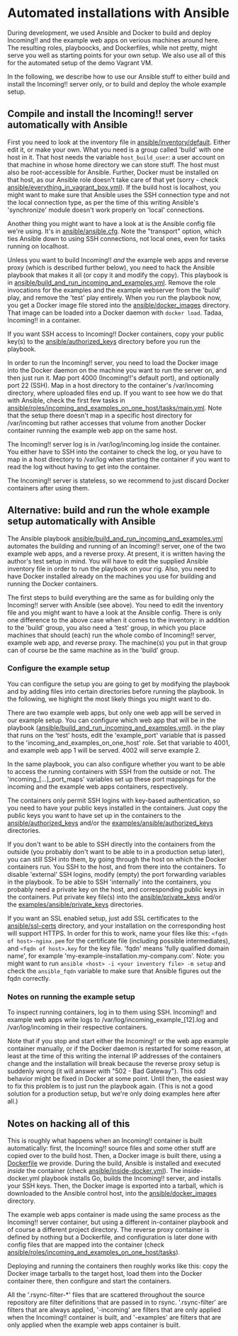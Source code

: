 Automated installations with Ansible
====================================

During development, we used Ansible and Docker to build and deploy Incoming!! and the example web apps on verious machines around here. The resulting roles, playboocks, and Dockerfiles, while not pretty, might serve you well as starting points for your own setup. We also use all of this for the automated setup of the demo Vagrant VM.

In the following, we describe how to use our Ansible stuff to either build and install the Incoming!! server only, or to build and deploy the whole example setup.


Compile and install the Incoming!! server automatically with Ansible
--------------------------------------------------------------------

First you need to look at the inventory file in [ansible/inventory/default](../ansible/inventory/default). Either edit it, or make your own. What you need is a group called 'build' with one host in it. That host needs the variable `host_build_user`: a user account on that machine in whose home directory we can store stuff. The host must also be root-accessible for Ansible. Further, Docker must be installed on that host, as our Ansible role doesn't take care of that yet (sorry - check [ansible/everything\_in\_vagrant\_box.yml](ansible/everything_in_vagrant_box.yml)). If the build host is localhost, you might want to make sure that Ansible uses the SSH connection type and not the local connection type, as per the time of this writing Ansible's 'synchronize' module doesn't work properly on 'local' connections.

Another thing you might want to have a look at is the Ansible config file we're using. It's in [ansible/ansible.cfg](../ansible/ansible.cfg). Note the "transport" option, which ties Ansible down to using SSH connections, not local ones, even for tasks running on localhost.

Unless you want to build Incoming!! *and* the example web apps and reverse proxy (which is described further below), you need to hack the Ansible playbook that makes it all (or copy it and modify the copy). This playbook is in [ansible/build\_and\_run\_incoming\_and\_examples.yml](../ansible/build_and_run_incoming_and_examples.yml). Remove the role invocations for the examples and the example webserver from the 'build' play, and remove the 'test' play entirely. When you run the playbook now, you get a Docker image file stored into the [ansible/docker\_images](../ansible/docker_images) directory. That image can be loaded into a Docker daemon with `docker load`. Tadaa, Incoming!! in a container.

If you want SSH access to Incoming!! Docker containers, copy your public key(s) to the [ansible/authorized\_keys](../ansible/authorized_keys) directory before you run the playbook.

In order to run the Incoming!! server, you need to load the Docker image into the Docker daemon on the machine you want to run the server on, and then just run it. Map port 4000 (Incoming!!'s default port), and optionally port 22 (SSH). Map in a host directory to the container's /var/incoming directory, where uploaded files end up. If you want to see how we do that with Ansible, check the first few tasks in [ansible/roles/incoming\_and\_examples\_on\_one\_host/tasks/main.yml](../ansible/roles/incoming_and_examples_on_one_host/tasks/main.yml). Note that the setup there doesn't map in a specific host directory for /var/incoming but rather accesses that volume from another Docker container running the example web app on the same host.

The Incoming!! server log is in /var/log/incoming.log inside the container. You either have to SSH into the container to check the log, or you have to map in a host directory to /var/log when starting the container if you want to read the log without having to get into the container.

The Incoming!! server is stateless, so we recommend to just discard Docker containers after using them.


Alternative: build and run the whole example setup automatically with Ansible
-----------------------------------------------------------------------------

The Ansible playbook [ansible/build\_and\_run\_incoming\_and\_examples.yml](../ansible/build_and_run_incoming_and_examples.yml) automates the building and running of an Incoming!! server, one of the two example web apps, and a reverse proxy. At present, it is written having the author's test setup in mind. You will have to edit the supplied Ansible inventory file in order to run the playbook on your rig. Also, you need to have Docker installed already on the machines you use for building and running the Docker containers.

The first steps to build everything are the same as for building only the Incoming!! server with Ansible (see above). You need to edit the inventory file and you might want to have a look at the Ansible config. There is only one difference to the above case when it comes to the inventory: in addition to the 'build' group, you also need a 'test' group, in which you place machines that should (each) run the whole combo of Incoming!! server, example web app, and reverse proxy. The machine(s) you put in that group can of course be the same machine as in the 'build' group.


### Configure the example setup

You can configure the setup you are going to get by modifying the playbook and by adding files into certain directories before running the playbook. In the following, we highight the most likely things you might want to do.

There are two example web apps, but only one web app will be served in our example setup. You can configure which web app that will be in the playbook ([ansible/build\_and\_run\_incoming\_and\_examples.yml](../ansible/build_and_run_incoming_and_examples.yml)). in the play that runs on the 'test' hosts, edit the 'example\_port' variable that is passed to the 'incoming\_and\_examples\_on\_one\_host' role. Set that variable to 4001, and example web app 1 will be served. 4002 will serve example 2.

In the same playbook, you can also configure whether you want to be able to access the running containers with SSH from the outside or not. The 'incoming\_\[...\]\_port\_maps' variables set up these port mappings for the incoming and the example web apps containers, respectively.

The containers only permit SSH logins with key-based authentication, so you need to have your public keys installed in the containers. Just copy the public keys you want to have set up in the containers to the [ansible/authorized\_keys](../ansible/authorized\_keys) and/or the [examples/ansible/authorized\_keys](../examples/ansible/authorized\_keys) directories.

If you don't want to be able to SSH directly into the containers from the outside (you probably don't want to be able to in a production setup later), you can still SSH into them, by going through the host on which the Docker containers run. You SSH to the host, and from there into the containers. To disable 'external' SSH logins, modify (empty) the port forwarding variables in the playbook. To be able to SSH 'internally' into the containers, you probably need a private key on the host, and corresponding public keys in the containers. Put private key file(s) into the [ansible/private\_keys](../ansible/private\_keys) and/or the [examples/ansible/private\_keys](../examples/ansible/private\_keys) directories.

If you want an SSL enabled setup, just add SSL certificates to the [ansible/ssl-certs](../ansible/ssl-certs) directory, and your installation on the corresponding host will support HTTPS. In order for this to work, name your files like this: `<fqdn of host>-nginx.pem` for the certificate file (including possible intermediates), and `<fqdn of host>.key` for the key file. 'fqdn' means 'fully qualified domain name', for example 'my-example-installation.my-company.com'. Note: you might want to run `ansible <host> -i <your inventory file> -m setup` and check the `ansible_fqdn` variable to make sure that Ansible figures out the fqdn correctly.


### Notes on running the example setup

To inspect running containers, log in to them using SSH. Incoming!! and example web apps write logs to /var/log/incoming\_example\_\[12\].log and /var/log/incoming in their respective containers.

Note that if you stop and start either the Incoming!! or the web app example container manually, or if the Docker daemon is restarted for some reason, at least at the time of this writing the internal IP addresses of the containers change and the installation will break because the reverse proxy setup is suddenly wrong (it will answer with "502 - Bad Gateway"). This odd behavior might be fixed in Docker at some point. Until then, the easiest way to fix this problem is to just run the playbook again. (This is not a good solution for a production setup, but we're only doing examples here after all.)


Notes on hacking all of this
----------------------------

This is roughly what happens when an Incoming!! container is built automatically: first, the Incoming!! source files and some other stuff are copied over to the build host. Then, a Docker image is built there, using a [Dockerfile](../Dockerfile) we provide. During the build, Ansible is installed and executed *inside* the container (check [ansible/inside-docker.yml](../ansible/inside-docker.yml)). The inside-docker.yml playbook installs Go, builds the Incoming!! server, and installs your SSH keys. Then, the Docker image is exported into a tarball, which is downloaded to the Ansible control host, into the [ansible/docker\_images](../ansible/docker_images) directory.

The example web apps container is made using the same process as the Incoming!! server container, but using a different in-container playbook and of course a different project directory. The reverse proxy container is defined by nothing but a Dockerfile, and configuration is later done with config files that are mapped into the container (check [ansible/roles/incoming\_and\_examples\_on\_one\_host/tasks](../ansible/roles/incoming_and_examples_on_one_host/tasks)).

Deploying and running the containers then roughly works like this: copy the Docker image tarballs to the target host, load them into the Docker container there, then configure and start the containers.

All the '.rsync-filter-\*' files that are scattered throughout the source repository are filter definitions that are passed in to rsync. '.rsync-filter' are filters that are always applied, '-incoming' are filters that are only applied when the Incoming!! container is built, and '-examples' are filters that are only applied when the example web apps container is built.
